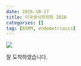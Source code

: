```yaml
---
date: 2016-10-17
title: 미국생식의학회 2016
categories: []
tag: [ASRM, endometriosis]
---
```


![](https://lh4.googleusercontent.com/-7oMbgxjKA2EK7QCt9665ZvTglvQPinvS1sszoGCjxjsnW3eL5rkRYbMqbM3Plh-GghUcU7Rtl9GCN98PG23WQ)

잘 도착하였습니다.
